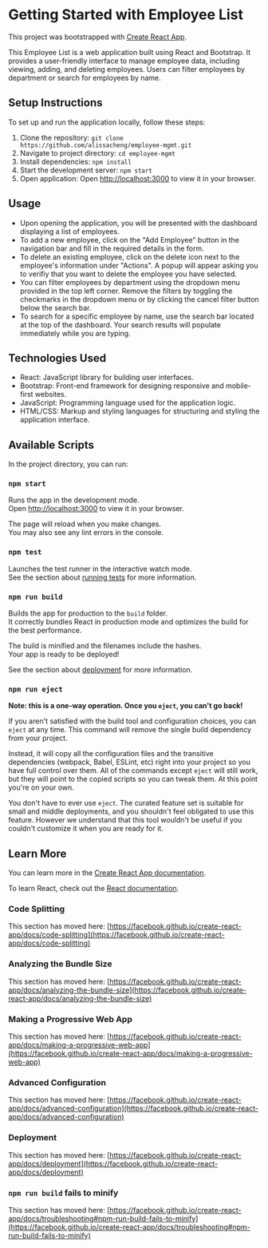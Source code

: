 # Getting Started with Employee List

This project was bootstrapped with [Create React App](https://github.com/facebook/create-react-app).

This Employee List is a web application built using React and Bootstrap. It provides a user-friendly interface to manage employee data, including viewing, adding, and deleting employees. Users can filter employees by department or search for employees by name.

## Setup Instructions

To set up and run the application locally, follow these steps:

1. Clone the repository: `git clone https://github.com/alissacheng/employee-mgmt.git`
2. Navigate to project directory: `cd employee-mgmt`
3. Install dependencies: `npm install`
4. Start the development server: `npm start`
5. Open application: Open [http://localhost:3000](http://localhost:3000) to view it in your browser.

## Usage

- Upon opening the application, you will be presented with the dashboard displaying a list of employees.
- To add a new employee, click on the "Add Employee" button in the navigation bar and fill in the required details in the form.
- To delete an existing employee, click on the delete icon next to the employee's information under "Actions". A popup will appear asking you to verifiy that you want to delete the employee you have selected.
- You can filter employees by department using the dropdown menu provided in the top left corner. Remove the filters by toggling the checkmarks in the dropdown menu or by clicking the cancel filter button below the search bar.
- To search for a specific employee by name, use the search bar located at the top of the dashboard. Your search results will populate immediately while you are typing.

## Technologies Used

- React: JavaScript library for building user interfaces.
- Bootstrap: Front-end framework for designing responsive and mobile-first websites.
- JavaScript: Programming language used for the application logic.
- HTML/CSS: Markup and styling languages for structuring and styling the application interface.

## Available Scripts

In the project directory, you can run:

### `npm start`

Runs the app in the development mode.\
Open [http://localhost:3000](http://localhost:3000) to view it in your browser.

The page will reload when you make changes.\
You may also see any lint errors in the console.

### `npm test`

Launches the test runner in the interactive watch mode.\
See the section about [running tests](https://facebook.github.io/create-react-app/docs/running-tests) for more information.

### `npm run build`

Builds the app for production to the `build` folder.\
It correctly bundles React in production mode and optimizes the build for the best performance.

The build is minified and the filenames include the hashes.\
Your app is ready to be deployed!

See the section about [deployment](https://facebook.github.io/create-react-app/docs/deployment) for more information.

### `npm run eject`

**Note: this is a one-way operation. Once you `eject`, you can't go back!**

If you aren't satisfied with the build tool and configuration choices, you can `eject` at any time. This command will remove the single build dependency from your project.

Instead, it will copy all the configuration files and the transitive dependencies (webpack, Babel, ESLint, etc) right into your project so you have full control over them. All of the commands except `eject` will still work, but they will point to the copied scripts so you can tweak them. At this point you're on your own.

You don't have to ever use `eject`. The curated feature set is suitable for small and middle deployments, and you shouldn't feel obligated to use this feature. However we understand that this tool wouldn't be useful if you couldn't customize it when you are ready for it.

## Learn More

You can learn more in the [Create React App documentation](https://facebook.github.io/create-react-app/docs/getting-started).

To learn React, check out the [React documentation](https://reactjs.org/).

### Code Splitting

This section has moved here: [https://facebook.github.io/create-react-app/docs/code-splitting](https://facebook.github.io/create-react-app/docs/code-splitting)

### Analyzing the Bundle Size

This section has moved here: [https://facebook.github.io/create-react-app/docs/analyzing-the-bundle-size](https://facebook.github.io/create-react-app/docs/analyzing-the-bundle-size)

### Making a Progressive Web App

This section has moved here: [https://facebook.github.io/create-react-app/docs/making-a-progressive-web-app](https://facebook.github.io/create-react-app/docs/making-a-progressive-web-app)

### Advanced Configuration

This section has moved here: [https://facebook.github.io/create-react-app/docs/advanced-configuration](https://facebook.github.io/create-react-app/docs/advanced-configuration)

### Deployment

This section has moved here: [https://facebook.github.io/create-react-app/docs/deployment](https://facebook.github.io/create-react-app/docs/deployment)

### `npm run build` fails to minify

This section has moved here: [https://facebook.github.io/create-react-app/docs/troubleshooting#npm-run-build-fails-to-minify](https://facebook.github.io/create-react-app/docs/troubleshooting#npm-run-build-fails-to-minify)
